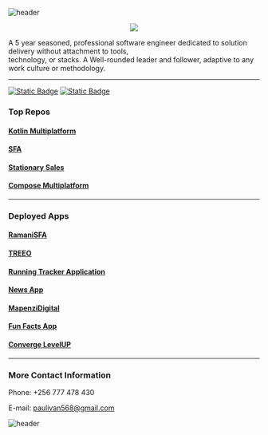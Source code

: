 ![header](https://capsule-render.vercel.app/api?type=slice&color=auto&height=300&section=header&text=Rutale%20Ivan%20Paul&animation=fadeIn&fontSize=50&desc=Senior%20Software%20Engineer)



<p align="center">
  <a href="https://skillicons.dev">
    <img src="https://skillicons.dev/icons?i=androidstudio,kotlin,java,ktor,postgres,mysql,sqlite,postman,git," />
  </a>
</p>

 
A 5 year seasoned, professional software engineer dedicated to solution
delivery without attachment to tools,<br/> technology, or stacks.
A Well-rounded leader and follower, adaptive to any work culture or methodology.
    
---

[![Static Badge](https://img.shields.io/badge/Github_Profile-black?logo=github)](https://github.com/RutaleIvanPaul)
[![Static Badge](https://img.shields.io/badge/Rutale_Ivan_Paul-blue?logo=linkedin&link=https%3A%2F%2Fwww.linkedin.com%2Fin%2Frutale-ivan-paul-881628129%2F)](https://www.linkedin.com/in/rutale-ivan-paul-881628129/)


### Top Repos
#### [Kotlin Multiplatform](https://github.com/RutaleIvanPaul/KMM)
#### [SFA](https://github.com/RutaleIvanPaul/SalesForceApp)
#### [Stationary Sales](https://github.com/RutaleIvanPaul/Stationary-Sales)
#### [Compose Multiplatform](https://github.com/RutaleIvanPaul/Compose-MM)
---
### Deployed Apps
#### [RamaniSFA](https://play.google.com/store/apps/details?id=io.ramani.ramanisalesforce&hl=en&gl=US)

#### [TREEO](https://treeo.one/en/treeo-app)

#### [Running Tracker Application](https://github.com/RutaleIvanPaul/Running-Tracker)

#### [News App](https://www.amazon.com/gp/product/B07WCNQBMW)

#### [MapenziDigital](https://github.com/RutaleIvanPaul/MapenziDigital)

#### [Fun Facts App](https://github.com/RutaleIvanPaul/FunFactsAppKotlin)

#### [Converge LevelUP](https://www.amazon.com/gp/product/B07K7GTS6C)
---
### More Contact Information

Phone: +256 777 478 430

E-mail: paulivan568@gmail.com

![header](https://capsule-render.vercel.app/api?type=soft)


<!--
**RutaleIvanPaul/RutaleIvanPaul** is a ✨ _special_ ✨ repository because its `README.md` (this file) appears on your GitHub profile.

Here are some ideas to get you started:

- 🔭 I’m currently working on ...
- 🌱 I’m currently learning ...
- 👯 I’m looking to collaborate on ...
- 🤔 I’m looking for help with ...
- 💬 Ask me about ...
- 📫 How to reach me: ...
- 😄 Pronouns: ...
- ⚡ Fun fact: ...
-->
